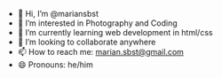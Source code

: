 - 👋 Hi, I’m @mariansbst
- 👀 I’m interested in Photography and Coding
- 🌱 I’m currently learning web development in html/css
- 💞️ I’m looking to collaborate anywhere
- 📫 How to reach me: marian.sbst@gmail.com
- 😄 Pronouns: he/him
  
<!---
mariansbst/mariansbst is a ✨ special ✨ repository because its `README.md` (this file) appears on your GitHub profile.
You can click the Preview link to take a look at your changes.
--->
